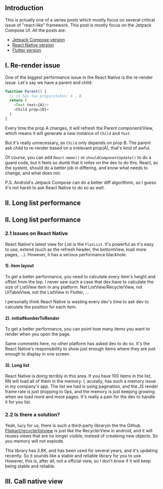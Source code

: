 ## Introduction

This is actually one of a series posts which mostly focus on several critical issue of "react-like" framework. This post is mostly focus on the Jetpack Compose UI. All the posts are:
* [Jetpack Compose version](https://github.com/songzhw/songzhw.github.io/blob/master/and_archi/2021-08-31-compose-issues.md)
* [React Native version](https://github.com/songzhw/songzhw.github.io/blob/master/react/2021-09-11-rn-issues.md)
* [Flutter version](https://github.com/songzhw/songzhw.github.io/blob/master/flutter/2021-10-01-flutter-issues.md)

## I. Re-render issue
One of the biggest performance issue in the React Native is the re-render issue. Let's say we have a parent and child:

```javascript
function Parent() {
  // it has two props/states: A , B
  return (
    <Text text={A}/>
    <Child prop={B}>
  )
}
```

Every time the prop A changes, it will refresh the Parent component/View, which means it will generate a new instance of `Child` and `Text`. 

But it's really unnecessary, as `Child` only depends on prop B. The parent ask child to re-render based on a irrelevant prop(A), that's kind of awful. 

Of course, you can add `React.memo()` or `shouldComponentUpdate()` to do a guard code, but it feels so dumb that it relies on the dev to do this. React, as the system, should do a better job in differing, and know what needs to change, and what does not.  

P.S. Android's Jetpack Compose can do a better diff algorithnm, so I guess it's not harsh to ask React Native to do so as well. 

## II. Long list performance

## II. Long list performance

### 2.1 Issues on React Native
React Native's latest view for List is the `FlatList`. It's powerful as it's easy to use, extend (such as the refresh header, the bottomView, load more pages, ...). However, it has a serious performance blackhole. 

#### 1). item layout
To get a better performance, you need to calculate every item's height and offset from the top. I never saw such a case that dev have to calculate the size of ListView item in any platform. Not ListView/RecyclerView, not UITableView, not the ListView in Flutter, ... 

I personally think React Native is wasting every dev's time to ask dev to calculate the position for each item. 

#### 2). initialNumberToRender
To get a better performance, you can point how many items you want to render when you open the page. 

Same comments here, no other platform has asked dev to do so. It's the React Native's responsibility to show just enough items where they are just enough to display in one screen. 

#### 3). Long list
React Native is doing terribly in this area. If you have 100 items in the list, RN will load all of them in the memory. I, acutally, has such a memory issue in my company's app. The list we had is using pagination, and the JS render frame rate is just dropping to 0ps, and the memory is just keeping growing when we load more and more pages. It's really a pain for the dev to handle it for you list. 



### 2.2 Is there a solution?
Yeah, lucy for us, there is such a third-party libraryin the the Github. [Flipkart/recyclerlistview](https://github.com/Flipkart/recyclerlistview) is just like the RecyclerView in android, and it will reuses views that are no longer visible, instead of createing new objects. So you memory will not explode. 

This library has 3.8K, and has been used for several years, and it's updating recently. So it sounds like a stable and reliable library for you to use. However, this is, after all, not a official view, so I don't know if it will keep being stable and reliable.


## III. Call native view